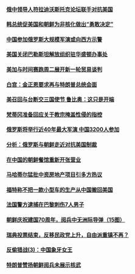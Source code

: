 #### [俄中领导人符拉迪沃斯托克论坛联手对抗美国](../pages/z__yoerrvp/4566566.md) 

#### [韩总统促美国和朝鲜为非核化做出“勇敢决定”](../pages/z__yoerrvp/4566462.md) 

#### [中国参加俄罗斯大规模军演或向西方示警](../pages/z__yoerrvp/4566429.md) 

#### [美国关闭巴勒斯坦解放组织驻华盛顿办事处](../pages/z__yoerrvp/4566416.md) 

#### [美加与时间赛跑周二展开新一轮贸易谈判](../pages/z__yoerrvp/4566375.md) 

#### [白宫：金正恩要求再与特朗普总统会面](../pages/z__yoerrvp/4566361.md) 

#### [美召回与台断交三国使节 鲁比奥：这只是开端](../pages/z__yoerrvp/4565930.md) 

#### [梵蒂冈准备回应关于教宗掩盖性侵的指控](../pages/z__yoerrvp/4565892.md) 

#### [俄罗斯将举行近40年最大军演 中国3200人参加](../pages/z__yoerrvp/4565810.md) 

#### [分析：俄罗斯与朝鲜走近对抗美国制裁](../pages/z__yoerrvp/4565166.md) 

#### [在中国的朝鲜餐馆重新开张营业](../pages/z__yoerrvp/4565022.md) 

#### [马哈蒂尔猛批中资房地产项目引多方热议](../pages/z__yoerrvp/4564618.md) 

#### [福特称不把一款小型车的生产从中国搬回美国](../pages/z__yoerrvp/4564529.md) 

#### [法国警方逮捕在巴黎刺伤7人男子](../pages/z__yoerrvp/4564524.md) 

#### [朝鲜庆祝建国70周年，阅兵中无洲际导弹（15图）](../pages/z__yoerrvp/4564101.md) 

#### [瑞典投票结束，反移民政党上升，自由派重镇不再？](../pages/z__yoerrvp/4564055.md) 

#### [反偷猎战(3)：中国象牙女王](../pages/z__yoerrvp/4549677.md) 

#### [特朗普赞扬朝鲜阅兵未展示核武](../pages/z__yoerrvp/4563961.md) 

